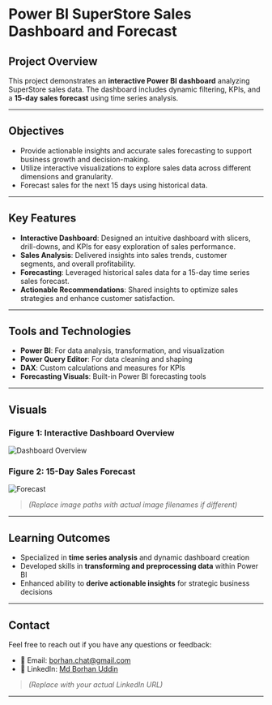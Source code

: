 #  Power BI SuperStore Sales Dashboard and Forecast

##  Project Overview
This project demonstrates an **interactive Power BI dashboard** analyzing SuperStore sales data. The dashboard includes dynamic filtering, KPIs, and a **15-day sales forecast** using time series analysis.

---

##  Objectives

- Provide actionable insights and accurate sales forecasting to support business growth and decision-making.  
- Utilize interactive visualizations to explore sales data across different dimensions and granularity.  
- Forecast sales for the next 15 days using historical data.  

---

##  Key Features

- **Interactive Dashboard**: Designed an intuitive dashboard with slicers, drill-downs, and KPIs for easy exploration of sales performance.  
- **Sales Analysis**: Delivered insights into sales trends, customer segments, and overall profitability.  
- **Forecasting**: Leveraged historical sales data for a 15-day time series sales forecast.  
- **Actionable Recommendations**: Shared insights to optimize sales strategies and enhance customer satisfaction.  

---

##  Tools and Technologies

- **Power BI**: For data analysis, transformation, and visualization  
- **Power Query Editor**: For data cleaning and shaping  
- **DAX**: Custom calculations and measures for KPIs  
- **Forecasting Visuals**: Built-in Power BI forecasting tools  

---

##  Visuals

###  Figure 1: Interactive Dashboard Overview  
![Dashboard Overview](images/SuperStore_Sales_Dashboard_Page1.png)

###  Figure 2: 15-Day Sales Forecast  
![Forecast](images/SuperStore_Sales_Dashboard_Page2.png)

> *(Replace image paths with actual image filenames if different)*

---

##  Learning Outcomes

- Specialized in **time series analysis** and dynamic dashboard creation  
- Developed skills in **transforming and preprocessing data** within Power BI  
- Enhanced ability to **derive actionable insights** for strategic business decisions  

---

##  Contact

Feel free to reach out if you have any questions or feedback:

- 📧 Email: [borhan.chat@gmail.com](mailto:borhan.chat@gmail.com)  
- 🔗 LinkedIn: [Md Borhan Uddin](https://www.linkedin.com/in/your-profile)  
> *(Replace with your actual LinkedIn URL)*

---

